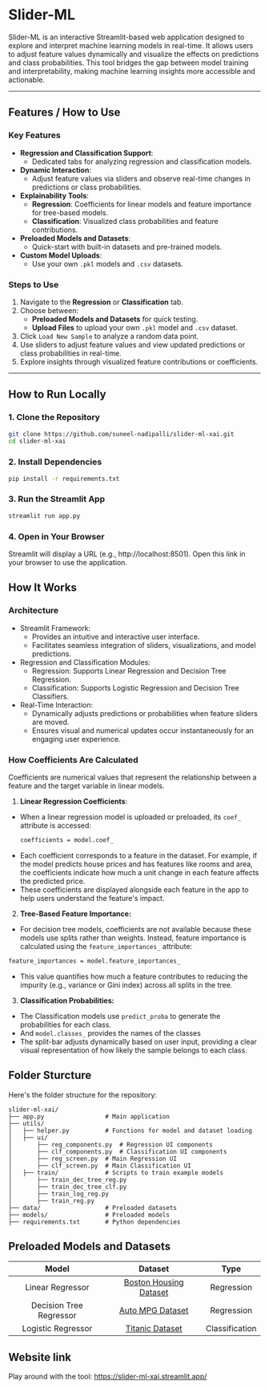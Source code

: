 # Slider-ML

Slider-ML is an interactive Streamlit-based web application designed to explore and interpret machine learning models in real-time. It allows users to adjust feature values dynamically and visualize the effects on predictions and class probabilities. This tool bridges the gap between model training and interpretability, making machine learning insights more accessible and actionable.

---

## Features / How to Use

### Key Features
- **Regression and Classification Support**:
  - Dedicated tabs for analyzing regression and classification models.
- **Dynamic Interaction**:
  - Adjust feature values via sliders and observe real-time changes in predictions or class probabilities.
- **Explainability Tools**:
  - **Regression**: Coefficients for linear models and feature importance for tree-based models.
  - **Classification**: Visualized class probabilities and feature contributions.
- **Preloaded Models and Datasets**:
  - Quick-start with built-in datasets and pre-trained models.
- **Custom Model Uploads**:
  - Use your own `.pkl` models and `.csv` datasets.

### Steps to Use
1. Navigate to the **Regression** or **Classification** tab.
2. Choose between:
   - **Preloaded Models and Datasets** for quick testing.
   - **Upload Files** to upload your own `.pkl` model and `.csv` dataset.
3. Click `Load New Sample` to analyze a random data point.
4. Use sliders to adjust feature values and view updated predictions or class probabilities in real-time.
5. Explore insights through visualized feature contributions or coefficients.

---

## How to Run Locally

### 1. Clone the Repository
```bash
git clone https://github.com/suneel-nadipalli/slider-ml-xai.git
cd slider-ml-xai
```

### 2. Install Dependencies
```bash
pip install -r requirements.txt
```

### 3. Run the Streamlit App
```bash
streamlit run app.py
```

### 4. Open in Your Browser
Streamlit will display a URL (e.g., http://localhost:8501). Open this link in your browser to use the application.

## How It Works

### Architecture
- Streamlit Framework:
    - Provides an intuitive and interactive user interface.
    - Facilitates seamless integration of sliders, visualizations, and model predictions.
- Regression and Classification Modules:
    - Regression: Supports Linear Regression and Decision Tree Regression.
    - Classification: Supports Logistic Regression and Decision Tree Classifiers.
- Real-Time Interaction:
    - Dynamically adjusts predictions or probabilities when feature sliders are moved.
    - Ensures visual and numerical updates occur instantaneously for an engaging user experience.

### How Coefficients Are Calculated

Coefficients are numerical values that represent the relationship between a feature and the target variable in linear models. 

1. **Linear Regression Coefficients**:

- When a linear regression model is uploaded or preloaded, its ```coef_``` attribute is accessed:
    ```bash
    coefficients = model.coef_
    ```
- Each coefficient corresponds to a feature in the dataset. For example, if the model predicts house prices and has features like rooms and area, the coefficients indicate how much a unit change in each feature affects the predicted price.
- These coefficients are displayed alongside each feature in the app to help users understand the feature's impact.

2. **Tree-Based Feature Importance:**

- For decision tree models, coefficients are not available because these models use splits rather than weights. Instead, feature importance is calculated using the ```feature_importances_``` attribute:
```bash
feature_importances = model.feature_importances_
```
- This value quantifies how much a feature contributes to reducing the impurity (e.g., variance or Gini index) across all splits in the tree.

3. **Classification Probabilities:**

- The Classification models use ```predict_proba``` to generate the probabilities for each class.
- And ```model.classes_``` provides the names of the classes
- The split-bar adjusts dynamically based on user input, providing a clear visual representation of how likely the sample belongs to each class.

## Folder Sturcture

Here's the folder structure for the repository:
```
slider-ml-xai/
├── app.py                 # Main application
├── utils/
│   ├── helper.py          # Functions for model and dataset loading
│   ├── ui/
│       ├── reg_components.py  # Regression UI components
│       ├── clf_components.py  # Classification UI components
│       ├── reg_screen.py  # Main Regression UI
│       ├── clf_screen.py  # Main Classification UI
│   ├── train/             # Scripts to train example models
│       ├── train_dec_tree_reg.py
│       ├── train_dec_tree_clf.py
│       ├── train_log_reg.py
│       ├── train_reg.py
├── data/                  # Preloaded datasets
├── models/                # Preloaded models
├── requirements.txt       # Python dependencies
```

## Preloaded Models and Datasets

| Model        | Dataset           | Type  |
|:-------------:|:-------------:|:-----:|
| Linear Regressor | [Boston Housing Dataset](https://www.kaggle.com/code/prasadperera/the-boston-housing-dataset) | Regression |
| Decision Tree Regressor | [Auto MPG Dataset](https://www.kaggle.com/datasets/uciml/autompg-dataset) | Regression |
| Logistic Regressor | [Titanic Dataset](https://www.kaggle.com/c/titanic/data) | Classification |

## Website link

Play around with the tool: https://slider-ml-xai.streamlit.app/